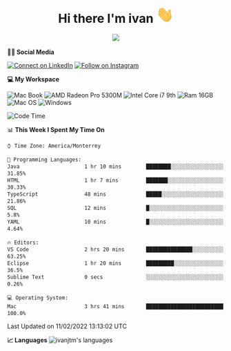 <h1 align="center">Hi there I'm ivan <img src="https://raw.githubusercontent.com/ABSphreak/ABSphreak/master/gifs/Hi.gif" width="40px" /></h1>
<div align="center">
<img src="http://github-readme-streak-stats.herokuapp.com?user=ivanjtm&hide_border=true&background=00000000&border=FFFFFF00&sideNums=A8A8A8&sideLabels=A8A8A8&currStreakNum=FFC93C&dates=A8A8A8)](https://git.io/streak-stats"/>
</div>

**👦🏻 Social Media**

[![Connect on LinkedIn](https://img.shields.io/badge/LinkedIn-%230077B5.svg?&style=flat-square&logo=linkedin&logoColor=white)](https://www.linkedin.com/in/ivanjtm)
[![Follow on Instagram](https://img.shields.io/badge/Instagram-E4405F?style=flat-square&logo=instagram&logoColor=white)](https://www.instagram.com/ivanjtm)

**💻 My Workspace**

![Mac Book](https://img.shields.io/badge/Apple-MacBook_Pro_2019-999999?style=flat-square&logo=apple&logoColor=white)
![AMD Radeon Pro 5300M](https://img.shields.io/badge/AMD-Radeon_Pro_5300M-ED1C24?style=flat-square&logo=amd&logoColor=white)
![Intel Core i7 9th](https://img.shields.io/badge/Intel-Core_i7_9th-0071C5?style=flat-square&logo=intel&logoColor=white)
![Ram 16GB](https://img.shields.io/badge/RAM-16GB-230071C5?style=flat-square&logoColor=white)
![Mac OS](https://img.shields.io/badge/Mac%20OS-000000?style=flat-square&logo=apple&logoColor=white)
![Windows](https://img.shields.io/badge/Windows-0078D6?style=flat-square&logo=windows&logoColor=white)


<!--START_SECTION:waka-->
![Code Time](http://img.shields.io/badge/Code%20Time-596%20hrs%2033%20mins-blue)

📊 **This Week I Spent My Time On** 

```text
⌚︎ Time Zone: America/Monterrey

💬 Programming Languages: 
Java                     1 hr 10 mins        ████████░░░░░░░░░░░░░░░░░   31.85% 
HTML                     1 hr 7 mins         ███████░░░░░░░░░░░░░░░░░░   30.33% 
TypeScript               48 mins             █████░░░░░░░░░░░░░░░░░░░░   21.86% 
SQL                      12 mins             █░░░░░░░░░░░░░░░░░░░░░░░░   5.8% 
YAML                     10 mins             █░░░░░░░░░░░░░░░░░░░░░░░░   4.64%

🔥 Editors: 
VS Code                  2 hrs 20 mins       ███████████████░░░░░░░░░░   63.25% 
Eclipse                  1 hr 20 mins        █████████░░░░░░░░░░░░░░░░   36.5% 
Sublime Text             0 secs              ░░░░░░░░░░░░░░░░░░░░░░░░░   0.26%

💻 Operating System: 
Mac                      3 hrs 41 mins       █████████████████████████   100.0%

```


 Last Updated on 11/02/2022 13:13:02 UTC
<!--END_SECTION:waka-->
**📈 Languages**
 ![ivanjtm's languages](https://wakatime.com/share/@ivanjtm/a32f83c6-d0c9-49a4-a5ae-d0440b950377.svg)
